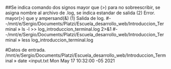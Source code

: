 
##Se indica comando dos signos mayor que (>) para no sobreescribir, se asigna nombre al archivo de .log, se indica estandar de salida (2) Error. mayor(>) que y ampersand(&) (1) Salida de log.
#--/mnt/e/Sergio/Documents/Platzi/Escuela_desarrollo_web/Introduccion_Terminal » ls -l >> log_introduccion_terminal.log 2>&1
#--/mnt/e/Sergio/Documents/Platzi/Escuela_desarrollo_web/Introduccion_Terminal » less log_introduccion_terminal.log

#Datos de entrada. 
/mnt/e/Sergio/Documents/Platzi/Escuela_desarrollo_web/Introduccion_Terminal » date <input.txt
Mon May 17 10:32:00 -05 2021